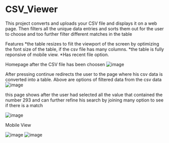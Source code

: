 # CSV_Viewer
This project converts and uploads your CSV file and displays it on a web page. Then filters all the unique data entries and sorts them out for the user to choose and too further filter different matches in the table

Features
*the table resizes to fiit the viewport of the screen by optimizing the font size of the table, if the csv file has many columns.
*the table is fully reponsive of mobile view.
*Has recent file option.

Homepage after the CSV file has been choosen
![image](https://user-images.githubusercontent.com/47054385/164816766-e30c26e5-e580-4e60-b3cd-5e0ffa49582c.png)

After pressing continue redirects the user to the page where his csv data is converted into a table. Above are options of filtered data from the csv data
![image](https://user-images.githubusercontent.com/47054385/164817586-b73c8f66-5307-41a4-b985-63013e1d7e17.png)

this page shows after the user had selected all the value that contained the number 293 and can further refine his search by joining many option to see if 
there is a match

![image](https://user-images.githubusercontent.com/47054385/164817645-ba762b41-d107-4b89-a0b5-1d87574eaa2f.png)

Mobile View

![image](https://user-images.githubusercontent.com/47054385/164817485-9ab45a58-0472-4bd1-b043-1645b5a03982.png)
![image](https://user-images.githubusercontent.com/47054385/164817520-84d305b3-b5c5-4cc0-aa67-600bed024cbd.png)


